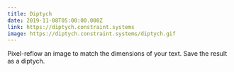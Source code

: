 ```yaml
---
title: Diptych
date: 2019-11-08T05:00:00.000Z
link: https://diptych.constraint.systems
image: https://diptych.constraint.systems/diptych.gif
---
```


Pixel-reflow an image to match the dimensions of your text. Save the result as a diptych.
